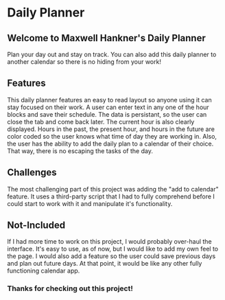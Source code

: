 # Daily Planner

## Welcome to Maxwell Hankner's Daily Planner
Plan your day out and stay on track. You can also add this daily planner to another calendar so there is no hiding from your work!
## Features
This daily planner features an easy to read layout so anyone using it can stay focused on their work. A user can enter text in any one of the hour blocks and save their schedule. The data is persistant, so the user can close the tab and come back later. The current hour is also clearly displayed. Hours in the past, the present hour, and hours in the future are color coded so the user knows what time of day they are working in. Also, the user has the ability to add the daily plan to a calendar of their choice. That way, there is no escaping the tasks of the day.

## Challenges
The most challenging part of this project was adding the "add to calendar" feature. It uses a third-party script that I had to fully comprehend before I could start to work with it and manipulate it's functionality.

## Not-Included
If I had more time to work on this project, I would probably over-haul the interface. It's easy to use, as of now, but I would like to add my own feel to the page. I would also add a feature so the user could save previous days and plan out future days. At that point, it would be like any other fully functioning calendar app.

### Thanks for checking out this project!